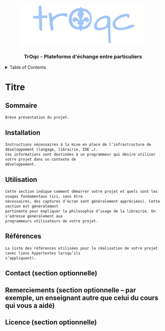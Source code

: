 
<div align="center">

  <img src="troqcLogoBlue400p.png" alt="Logo" width="400" height="134">


  <h3 align="center">TrOqc - Plateforme d'échange entre particuliers</h3>
</div>

<details>
  <summary>Table of Contents</summary>
  <ol>
    <li><a href="#sommaire">Sommaire</a></li>
    <li><a href="#installation">Installation</a></li>
    <li><a href="#utilisation">Utilisation</a></li>
    <li><a href="#références">Références</a></li>
    <li><a href="#contact">Références</a></li>
    <li><a href="#remerciements">Remerciements</a></li>
    <li><a href="#licence">Licence</a></li>
  </ol>
</details>


# Titre
## Sommaire
    Brève présentation du projet.
## Installation
    Instructions nécessaires à la mise en place de l’infrastructure de développement (langage, librairie, IDE …).
    Ces informations sont destinées à un programmeur qui désire utiliser votre projet dans un contexte de
    développement.
## Utilisation
    Cette section indique comment démarrer votre projet et quels sont les usages fondamentaux (ici, sans être
    nécessaires, des captures d’écran sont généralement appréciées). Cette section est généralement
    pertinente pour expliquer la philosophie d’usage de la librairie. On s’adresse généralement aux
    programmeurs utilisateurs de votre projet.
## Références
    La liste des références utilisées pour la réalisation de votre projet (avec liens hypertextes lorsqu’ils
    s’appliquent).
    
## Contact (section optionnelle)
## Remerciements (section optionnelle – par exemple, un enseignant autre que celui du cours qui vous a aidé)
## Licence (section optionnelle)
